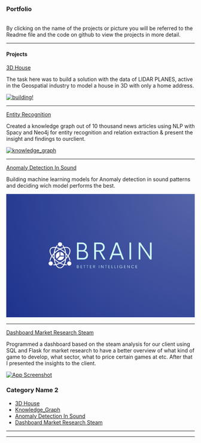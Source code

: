 ### Portfolio
<br> By clicking on the name of the projects or picture you will be referred to the Readme file and the code on github to view the projects in more detail. <br>

---

#### Projects

[3D House](https://github.com/agilepydev/3D-House)

The task here was to build a solution with the data of LIDAR PLANES, active in the Geospatial industry to model a house in 3D with only a home address.

[![building!](https://user-images.githubusercontent.com/90683636/140307269-092186fb-f23c-4114-9ad4-9178ec76237f.png)](https://github.com/agilepydev/3D-House)

---
[Entity Recognition](https://github.com/agilepydev/Entity_Recognition-1?organization=agilepydev&organization=agilepydev)

Created a knowledge graph out of 10 thousand news articles using NLP with Spacy and Neo4j for entity recognition and relation extraction & present the insight and findings to ourclient.

[![knowledge_graph](https://d1.awsstatic.com/products/Neptune/knowledge_graph.b0e9408219d92f2ca3c7a05cccf9a5a72e34ddbd.png)](https://github.com/agilepydev/Entity_Recognition-1?organization=agilepydev&organization=agilepydev)

---

[Anomaly Detection In Sound](https://github.com/agilepydev/brAIn-individual-)

Building machine learning models for Anomaly detection in sound patterns and deciding wich model performs the best.

[![App Screenshot](https://raw.githubusercontent.com/agilepydev/brAIn-individual-/main/assets/brain.png)](https://github.com/agilepydev/brAIn-individual-)

---

[Dashboard Market Research Steam](https://github.com/agilepydev/deployment-demo)

Programmed a dashboard based on the steam analysis for our client using SQL and Flask for market research to have a better overview of what kind of game to develop, what sector, what to price certain games at etc. After that I presented the insights to the client.

[![App Screenshot](https://user-images.githubusercontent.com/90683636/154274225-85205c9f-eeb9-4474-9631-376969b3807c.png)](https://github.com/agilepydev/deployment-demo)


### Category Name 2

- [3D House](https://github.com/agilepydev/3D-House)
- [Knowledge_Graph](https://github.com/agilepydev/Entity_Recognition-1?organization=agilepydev&organization=agilepydev)
- [Anomaly Detection In Sound](https://github.com/agilepydev/brAIn-individual-)
- [Dashboard Market Research Steam](https://github.com/agilepydev/deployment-demo)

---




---
<!-- Remove above link if you don't want to attibute -->
